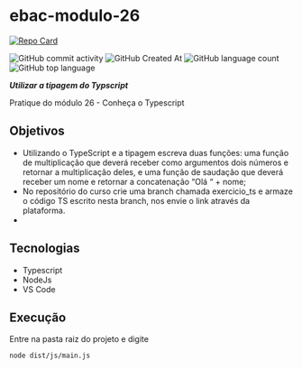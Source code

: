# ebac-modulo-26

[![Repo Card](https://github-readme-stats.vercel.app/api/pin/?username=FabioFelipeSantos&repo=ebac-modulo-26&bg_color=000&border_color=30A3DC&show_icons=true&icon_color=30A3DC&title_color=E94D5F&text_color=FFF)](https://github.com/FabioFelipeSantos/ebac-modulo-26)

![GitHub commit activity](https://img.shields.io/github/commit-activity/t/FabioFelipeSantos/ebac-modulo-26?style=plastic)
![GitHub Created At](https://img.shields.io/github/created-at/FabioFelipeSantos/ebac-modulo-26?style=plastic)
![GitHub language count](https://img.shields.io/github/languages/count/FabioFelipeSantos/ebac-modulo-26?style=plastic)
![GitHub top language](https://img.shields.io/github/languages/top/FabioFelipeSantos/ebac-modulo-26?style=plastic)

**_Utilizar a tipagem do Typscript_**

Pratique do módulo 26 - Conheça o Typescript

## Objetivos

-   Utilizando o TypeScript e a tipagem escreva duas funções: uma função de multiplicação que deverá receber como argumentos dois números e retornar a multiplicação deles, e uma função de saudação que deverá receber um nome e retornar a concatenação “Olá “ + nome;
-   No repositório do curso crie uma branch chamada exercicio_ts e armaze o código TS escrito nesta branch, nos envie o link através da plataforma.
-

## Tecnologias

-   Typescript
-   NodeJs
-   VS Code

## Execução

Entre na pasta raiz do projeto e digite

```bash
node dist/js/main.js
```
